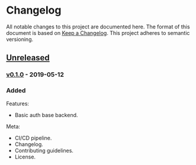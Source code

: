 # Changelog

All notable changes to this project are documented here. The format of this document is based on [Keep a Changelog](https://keepachangelog.com). This project adheres to semantic versioning.

## [Unreleased]

### [v0.1.0] - 2019-05-12

### Added

Features:

- Basic auth base backend.

Meta:

- CI/CD pipeline.
- Changelog.
- Contributing guidelines.
- License.

[unreleased]: https://github.com/florimondmanca/starlette-auth-toolkit/compare/v0.1.0...HEAD
[v0.1.0]: https://github.com/florimondmanca/starlette-auth-toolkit/compare/48b5ffd...v0.1.0
